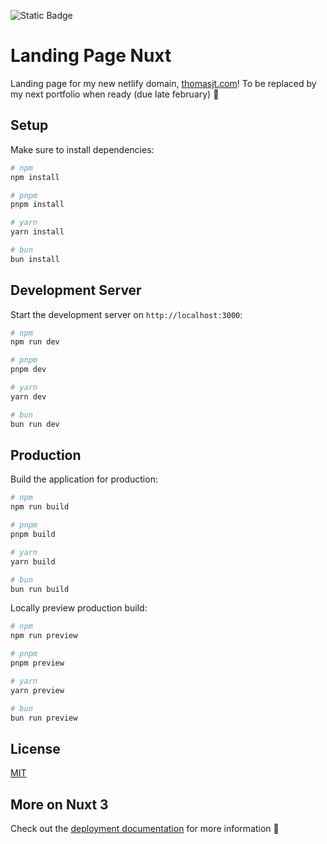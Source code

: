 ![Static Badge](https://img.shields.io/badge/Nuxt3-green)

# Landing Page Nuxt

Landing page for my new netlify domain, [thomasjt.com](https://www.thomasjt.com)! To be replaced by my next portfolio when ready (due late february) :hibiscus:

## Setup

Make sure to install dependencies:

```bash
# npm
npm install

# pnpm
pnpm install

# yarn
yarn install

# bun
bun install
```

## Development Server

Start the development server on `http://localhost:3000`:

```bash
# npm
npm run dev

# pnpm
pnpm dev

# yarn
yarn dev

# bun
bun run dev
```

## Production

Build the application for production:

```bash
# npm
npm run build

# pnpm
pnpm build

# yarn
yarn build

# bun
bun run build
```

Locally preview production build:

```bash
# npm
npm run preview

# pnpm
pnpm preview

# yarn
yarn preview

# bun
bun run preview
```
## License

[MIT](https://choosealicense.com/licenses/mit/)

## More on Nuxt 3

Check out the [deployment documentation](https://nuxt.com/docs/getting-started/deployment) for more information :penguin: